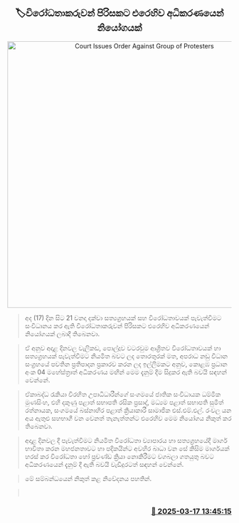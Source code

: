 <p align='center'><b><h2 align='center' title='Court Issues Order Against Group of Protesters'>🏷විරෝධතාකරුවන් පිරිසකට එරෙහිව අධිකරණයෙන් නියෝගයක්</h2></b></p>
<p align='center'><img src='https://helakuru.sgp1.cdn.digitaloceanspaces.com/esana/images/lib/court-2.jpg' width='600' alt='Court Issues Order Against Group of Protesters'></p>

> අද (17) දින සිට 21 වනදා දක්වා සත්‍යග්‍රහයක් සහ විරෝධතාවයක් පැවැත්වීමට සංවිධානය කර ඇති විරෝධතාකරුවන් පිරිසකට එරෙහිව අධිකරණයෙන් නියෝගයක් ලබාදී තිබෙනවා.

> ඒ අනුව අදාළ දිනවල වැලිකඩ, පොල්දූව වටරවුම ආශ්‍රිතව විරෝධතාවයක් හා සත්‍යග්‍රහයක් පැවැත්වීමට නියමිත බවට ලද තොරතුරක් මත, අපරාධ නඩු විධාන සංග්‍රහයේ පවතින ප්‍රතිපාදන ප්‍රකාරව කරන ලද ඉල්ලීමකට අනුව, කොළඹ ප්‍රධාන අංක 04 මහේස්ත්‍රාත් අධිකරණය මඟින් මෙම දැනුම් දීම සිදුකර ඇති බවයි සඳහන් වෙන්නේ.

> ඒකාබද්ධ රැකියා විරහිත උපාධිධාරීන්ගේ සංගමයේ ජාතික සංවිධායක ධම්මික මුණසිංහ, එහි දකුණු පළාත් සභාපති රසික ප්‍රසාද්, මධ්‍යම පළාත් සභාපති සුමිත් රත්නායක, සංගමයේ බස්නාහිර පළාත් ක්‍රියාකාරී සාමාජික එස්.එම්.එල්. රංවල යන අය ඇතුළු සහභාගී වන වෙනත් තැනැත්තන්ට එරෙහිව මෙම නියෝගය නිකුත් කර තිබෙනවා.

> අදාළ දිනවල දී පැවැත්වීමට නියමිත විරෝධතා ව්‍යාපාරය හා සත්‍යග්‍රහයේදී මාර්ග භාවිතා කරන මහජනතාවට හා පදිකයින්ට අවහිර බාධා වන සේ කිසිම මාර්ගයක් හරස් කර විරෝධතා හෝ ප්‍රචණ්ඩ ක්‍රියා නොකිරීමට වගබලා ගතයුතු බවට අධිකරණයෙන් දැනුම් දී ඇති බවයි වැඩිදුරටත් සඳහන් වෙන්නේ.

> මේ සම්බන්ධයෙන් නිකුත් කළ නිවේදනය පහතින්. 

>  



<h3 align='right'><a href='https://www.helakuru.lk/esana/p/108378/'>📅 2025-03-17 13:45:15</a></h3>
